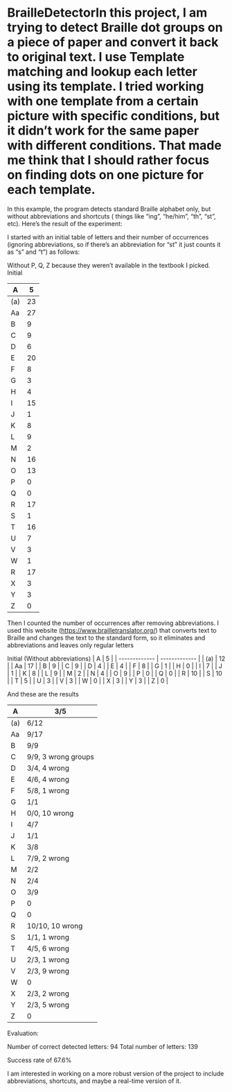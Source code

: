 # BrailleDetectorIn this project, I am trying to detect Braille dot groups on a piece of paper and convert it back to original text. I use Template matching and lookup each letter using its template. I tried working with one template from a certain picture with specific conditions, but it didn’t work for the same paper with different conditions. That made me think that I should rather focus on finding dots on one picture for each template.

In this example, the program detects standard Braille alphabet only, but without abbreviations and shortcuts ( things like “ing”, “he/him”, “th”, “st”, etc). Here’s the result of the experiment:

I started with an initial table of letters and their number of occurrences (ignoring abbreviations, so if there’s an abbreviation for “st” it just counts it as “s” and “t”) as follows:

Without P, Q, Z because they weren’t available in the textbook I picked.
Initial

| A  | 5 |
| ------------- | ------------- |
| (a)  | 23  |
| Aa  | 27  |
| B  | 9  |
| C  | 9  |
| D  | 6  |
| E  | 20  |
| F  | 8  |
| G  | 3  |
| H  | 4  |
| I  | 15  |
| J  | 1  |
| K  | 8  |
| L  | 9  |
| M  | 2  |
| N  | 16  |
| O  | 13  |
| P  | 0  |
| Q  | 0  |
| R  | 17  |
| S  | 1  |
| T  | 16  |
| U  | 7  |
| V  | 3  |
| W  | 1  |
| R  | 17  |
| X  | 3  |
| Y  | 3  |
| Z  | 0  |


Then I counted the number of occurrences after removing abbreviations. I used this website (https://www.brailletranslator.org/) that converts text to Braille and changes the text to the standard form, so it eliminates and abbreviations and leaves only regular letters

Initial (Without abbreviations)
| A  | 5 |
| ------------- | ------------- |
| (a)  | 12  |
| Aa  | 17  |
| B  | 9  |
| C  | 9  |
| D  | 4  |
| E  | 4  |
| F  | 8  |
| G  | 1  |
| H  | 0  |
| I  | 7  |
| J  | 1  |
| K  | 8  |
| L  | 9  |
| M  | 2  |
| N  | 4  |
| O  | 9  |
| P  | 0  |
| Q  | 0  |
| R  | 10  |
| S  | 10  |
| T  | 5  |
| U  | 3  |
| V  | 3  |
| W  | 0  |
| X  | 3  |
| Y  | 3  |
| Z  | 0  |

And these are the results

| A  | 3/5 |
| ------------- | ------------- |
| (a)  | 6/12  |
| Aa  | 9/17  |
| B  | 9/9  |
| C  | 9/9, 3 wrong groups  |
| D  | 3/4, 4 wrong  |
| E  | 4/6, 4 wrong  |
| F  | 5/8, 1 wrong  |
| G  | 1/1  |
| H  | 0/0, 10 wrong  |
| I  | 4/7  |
| J  | 1/1  |
| K  | 3/8  |
| L  | 7/9, 2 wrong  |
| M  | 2/2  |
| N  | 2/4  |
| O  | 3/9  |
| P  | 0  |
| Q  | 0  |
| R  | 10/10, 10 wrong  |
| S  | 1/1, 1 wrong  |
| T  | 4/5, 6 wrong  |
| U  | 2/3, 1 wrong  |
| V  | 2/3, 9 wrong  |
| W  | 0  |
| X  | 2/3, 2 wrong  |
| Y  | 2/3, 5 wrong  |
| Z  | 0  |



Evaluation:

Number of correct detected letters: 94
Total number of letters: 139

Success rate of 67.6%

I am interested in working on a more robust version of the project to include abbreviations, shortcuts, and maybe a real-time version of it.
